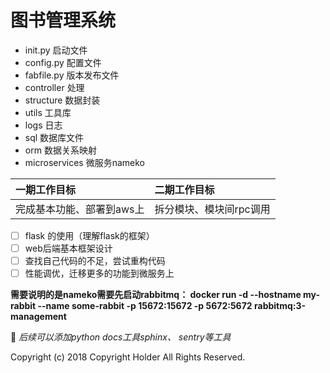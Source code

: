 # 图书管理系统
* init.py 启动文件
* config.py 配置文件
* fabfile.py 版本发布文件
* controller 处理
* structure 数据封装
* utils 工具库
* logs 日志
* sql 数据库文件
* orm 数据关系映射
* microservices 微服务nameko

| 一期工作目标 | 二期工作目标     |
| :------------- | :------------- |
| 完成基本功能、部署到aws上       | 拆分模块、模块间rpc调用       |
- [ ] flask 的使用（理解flask的框架）
- [ ] web后端基本框架设计
- [ ] 查找自己代码的不足，尝试重构代码
- [ ] 性能调优，迁移更多的功能到微服务上

**需要说明的是nameko需要先启动rabbitmq：
docker run -d --hostname my-rabbit --name some-rabbit -p 15672:15672 -p 5672:5672 rabbitmq:3-management**

:tada: *后续可以添加python docs工具sphinx、 sentry等工具*



Copyright (c) 2018 Copyright Holder All Rights Reserved.
